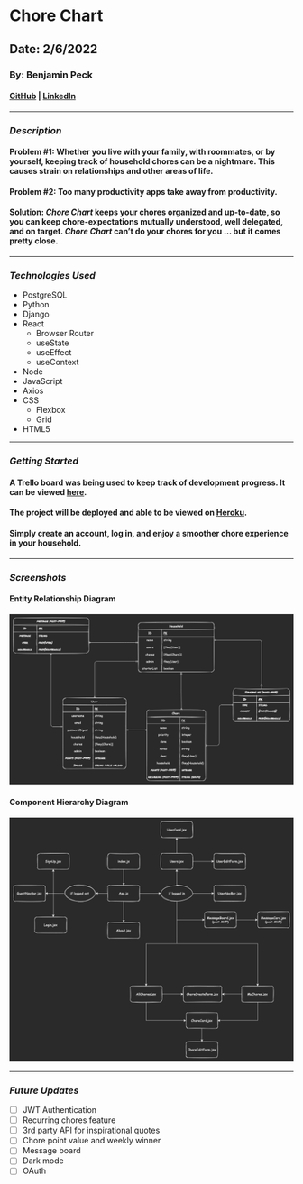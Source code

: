 # Chore Chart
## Date: 2/6/2022
### By: Benjamin Peck
#### [GitHub](https://github.com/benjaminobambino) | [LinkedIn](https://www.linkedin.com/in/benjaminlpeck/)
***
### ***Description***
#### **Problem #1:** Whether you live with your family, with roommates, or by yourself, keeping track of household chores can be a nightmare. This causes strain on relationships and other areas of life.
#### **Problem #2:** Too many productivity apps take away from productivity.
#### **Solution:** ***Chore Chart*** keeps your chores organized and up-to-date, so you can keep chore-expectations mutually understood, well delegated, and on target. ***Chore Chart*** can&rsquo;t do your chores for you &hellip; but it comes pretty close.
***
### ***Technologies Used***
* PostgreSQL
* Python
* Django
* React
  * Browser Router
  * useState
  * useEffect
  * useContext
* Node
* JavaScript
* Axios
* CSS
  * Flexbox
  * Grid
* HTML5
***
### ***Getting Started***
#### A Trello board was being used to keep track of development progress. It can be viewed [here](https://trello.com/b/SIpmHD30/chore-chart).
#### The project will be deployed and able to be viewed on [Heroku](https://www.heroku.com/).
#### Simply create an account, log in, and enjoy a smoother chore experience in your household.
***
### ***Screenshots***
#### Entity Relationship Diagram
![Entity Relationship Diagram](diagrams/erd-dark.png)
#### Component Hierarchy Diagram
![Component Hierarchy Diagram](diagrams/component-hierarchy-diagram-dark.png)
<!-- #### Submit New Jokes
![Submit New Jokes](screenshots/new-joke.png) -->
***
### ***Future Updates***
- [ ] JWT Authentication
- [ ] Recurring chores feature
- [ ] 3rd party API for inspirational quotes
- [ ] Chore point value and weekly winner
- [ ] Message board
- [ ] Dark mode
- [ ] OAuth
<!-- *** -->
<!-- ### ***Credits***

##### Happy Dad Image: [Pinclipart.com](https://www.pinclipart.com/)

##### Laugh Icon: [tulpahn](https://www.flaticon.com/authors/tulpahn) from [www.flaticon.com](https://www.flaticon.com/)

##### Sad Icon: [Freepik](https://www.freepik.com) from [www.flaticon.com](https://www.flaticon.com/)

##### Jokes: Everyone who has ever told me a joke -->
